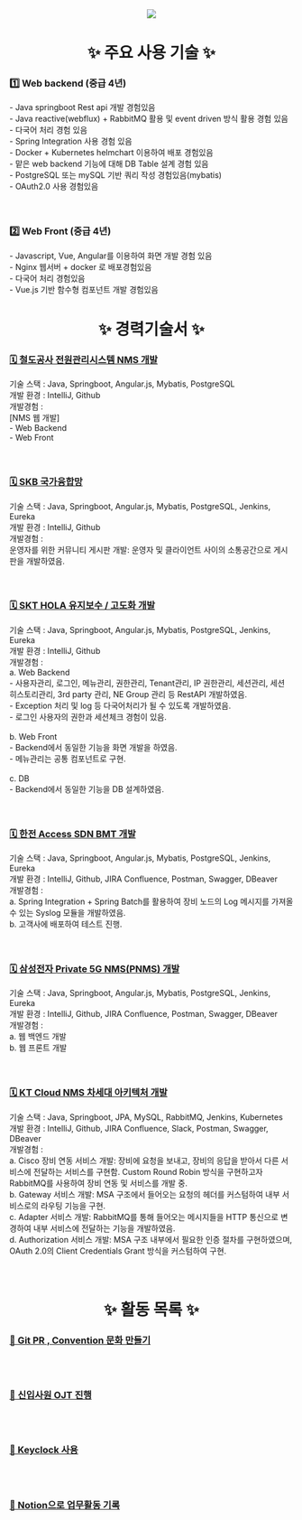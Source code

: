 <!--타이틀 부분-->
<div align="center">
<!--   <img src="https://github.com/oka1313/oka1313/assets/101691440/92118a53-c5b6-40bc-b130-bf8c398d7b51" /> -->
  <img src="https://capsule-render.vercel.app/api?type=Waving&color=auto&height=300&section=header&text=JuYeong's%20Github&fontSize=90" />
</div>

<h1 align="center">✨ 주요 사용 기술 ✨</h1>
<div>
   <h3> 1️⃣ Web backend (중급 4년)</h3>
  <div>
    - Java springboot Rest api 개발 경험있음<br>
    - Java reactive(webflux) + RabbitMQ 활용 및 event driven 방식 활용 경험 있음<br>
    - 다국어 처리 경험 있음<br>
    - Spring Integration 사용 경험 있음<br>
    - Docker + Kubernetes helmchart 이용하여 배포 경험있음<br>
    - 맡은 web backend 기능에 대해 DB Table 설계 경험 있음<br>
    - PostgreSQL 또는 mySQL 기반 쿼리 작성 경험있음(mybatis)<br>
    - OAuth2.0 사용 경험있음<br>
  </div>
</div>
<br>
<br>
<div>
   <h3> 2️⃣ Web Front (중급 4년)</h3>
  <div>
    - Javascript, Vue, Angular를 이용하여 화면 개발 경험 있음<br>
    -  Nginx 웹서버 + docker 로 배포경험있음<br>
    - 다국어 처리 경험있음<br>
    - Vue.js 기반 함수형 컴포넌트 개발 경험있음<br>
  </div>
</div>


<!--내용 부분-->
<h1 align="center">✨ 경력기술서 ✨</h1>
<div>
  <h3><a href="https://github.com/devdaram/Operation-Community-Board.git">🗓️ 철도공사 전원관리시스템 NMS 개발</a></h3>
  <div>
    기술 스택 : Java, Springboot, Angular.js, Mybatis, PostgreSQL<br>
    개발 환경 : IntelliJ, Github<br>
    개발경험 :<br>
    [NMS 웹 개발] <br>
    - Web Backend<br>
    - Web Front<br>
  </div>
</div>
<br>
<br>
<div>
  <h3><a href="https://github.com/devdaram/Operation-Community-Board.git">🗓️ SKB 국가융합망</a></h3>
  <div>
    기술 스택 : Java, Springboot, Angular.js, Mybatis, PostgreSQL, Jenkins, Eureka<br>
    개발 환경 : IntelliJ, Github<br>
    개발경험 :<br>
    운영자를 위한 커뮤니티 게시판 개발: 운영자 및 클라이언트 사이의 소통공간으로 게시판을 개발하였음.<br>
  </div>
</div>
<br>
<br>
<div>
  <h3><a href="https://github.com/devdaram/Operation-Community-Board.git">🗓️ SKT HOLA 유지보수 / 고도화 개발</a></h3>
  <div>
    기술 스택 : Java, Springboot, Angular.js, Mybatis, PostgreSQL, Jenkins, Eureka<br>
    개발 환경 : IntelliJ, Github<br>
    개발경험 :<br>
      a. Web Backend <br>
      - 사용자관리, 로그인, 메뉴관리, 권한관리, Tenant관리, IP 권한관리, 세션관리, 세션 히스토리관리, 3rd party 관리, NE Group 관리 등 RestAPI 개발하였음.<br>
      - Exception 처리 및 log 등 다국어처리가 될 수 있도록 개발하였음.<br>
      - 로그인 사용자의 권한과 세션체크 경험이 있음.<br><br>
      b. Web Front<br>
      - Backend에서 동일한 기능을 화면 개발을 하였음.<br>
      - 메뉴관리는 공통 컴포넌트로 구현.<br><br>
      c. DB<br>
      - Backend에서 동일한 기능을 DB 설계하였음.<br>
  </div>
</div>
<br>
<br>
<div>
  <h3><a href="https://github.com/devdaram/Operation-Community-Board.git">🗓️ 한전 Access SDN BMT 개발</a></h3>
  <div>
    기술 스택 : Java, Springboot, Angular.js, Mybatis, PostgreSQL, Jenkins, Eureka<br>
    개발 환경 : IntelliJ, Github, JIRA Confluence, Postman, Swagger, DBeaver<br>
    개발경험 :<br>
      a. Spring Integration + Spring Batch를 활용하여 장비 노드의 Log 메시지를 가져올 수 있는 Syslog 모듈을 개발하였음.<br>
      b. 고객사에 배포하여 테스트 진행.<br>
  </div>
</div>
<br>
<br>
<div>
  <h3><a href="https://github.com/devdaram/Operation-Community-Board.git">🗓️ 삼성전자 Private 5G NMS(PNMS) 개발</a></h3>
  <div>
    기술 스택 : Java, Springboot, Angular.js, Mybatis, PostgreSQL, Jenkins, Eureka<br>
    개발 환경 : IntelliJ, Github, JIRA Confluence, Postman, Swagger, DBeaver<br>
    개발경험 :<br>
      a. 웹 백엔드 개발<br>
      b. 웹 프론트 개발<br>
  </div>
</div>
<br>
<br>
<div>
  <h3><a href="https://github.com/devdaram/Operation-Community-Board.git">🗓️ KT Cloud NMS 차세대 아키텍처 개발</a></h3>
  <div>
    기술 스택 : Java, Springboot, JPA, MySQL, RabbitMQ, Jenkins, Kubernetes<br>
    개발 환경 : IntelliJ, Github, JIRA Confluence, Slack, Postman, Swagger, DBeaver<br>
    개발경험 :<br>
      a. Cisco 장비 연동 서비스 개발: 장비에 요청을 보내고, 장비의 응답을 받아서 다른 서비스에 전달하는 서비스를 구현함. Custom Round Robin 방식을 구현하고자 RabbitMQ를 사용하여 장비 연동 및 서비스를 개발 중.<br>
      b. Gateway 서비스 개발: MSA 구조에서 들어오는 요청의 헤더를 커스텀하여 내부 서비스로의 라우팅 기능을 구현.<br>
      c. Adapter 서비스 개발: RabbitMQ를 통해 들어오는 메시지들을 HTTP 통신으로 변경하여 내부 서비스에 전달하는 기능을 개발하였음.<br>
      d. Authorization 서비스 개발: MSA 구조 내부에서 필요한 인증 절차를 구현하였으며, OAuth 2.0의 Client Credentials Grant 방식을 커스텀하여 구현.<br>
  </div>
</div>
<br>
<br>
<h1 align="center">✨ 활동 목록 ✨</h1>
<div>
  <h3 ><a href="https://github.com/devdaram/Git-convetion-share.git"> 🦋 Git PR , Convention 문화 만들기 </a></h3>
  <div>
  </div>
</div>
<br>
<br>
<div>
  <h3><a href="https://github.com/devdaram/OJT-Process.git"> 🦋 신입사원 OJT 진행</a> </h3>
  <div>
  </div>
</div>
<br>
<br>
<div>
  <h3><a href="https://github.com/devdaram/keyclock-auth-service.git"> 🦋 Keyclock 사용 </a></h3>
  <div>
  </div>
</div>
<br>
<br>
<div>
  <h3><a href="https://github.com/devdaram/Notion-Activity.git"> 🦋 Notion으로 업무활동 기록 </a></h3>
  <div>
  </div>
</div>

<!--   <img src="https://img.shields.io/badge/react-20232a.svg?style=for-the-badge&logo=react&logoColor=61DAFB" />&nbsp
  <img src="https://img.shields.io/badge/javascript-F7DF1E.svg?style=for-the-badge&logo=javascript&logoColor=20232a" />&nbsp
  <img src="https://img.shields.io/badge/html5-E34F26.svg?style=for-the-badge&logo=html5&logoColor=white" />&nbsp -->


